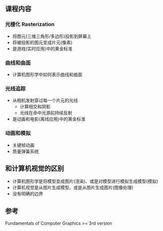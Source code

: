 ## 课程内容
### 光栅化 Rasterization
- 将图元(三维三角形/多边形)投影到屏幕上
- 将被投影的图元变成片元(像素)
- 是游戏(实时应用)中的黄金标准
### 曲线和曲面
- 计算机图形学中如何表示曲线和曲面
### 光线追踪
- 从相机发射穿过每一个片元的光线
	- 计算相交和阴影
	- 光线在命中光源前持续反射
- 是动画和电影(离线应用)中的黄金标准
### 动画和模拟
- 关键帧动画
- 质量弹簧系统
## 和计算机视觉的区别
- 计算机图形学是将模型变成图片(渲染)、或是对模型进行模拟生成模型(模拟)
- 计算机视觉是从图片生成模型、或是从图片生成图片(图像处理)
- 没有明确的边界
## 参考
Fundamentals of Computer Graphics >= 3rd version